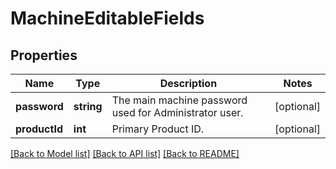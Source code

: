 # MachineEditableFields

## Properties
Name | Type | Description | Notes
------------ | ------------- | ------------- | -------------
**password** | **string** | The main machine password used for Administrator user. | [optional] 
**productId** | **int** | Primary Product ID. | [optional] 

[[Back to Model list]](../../README.md#documentation-for-models) [[Back to API list]](../../README.md#documentation-for-api-endpoints) [[Back to README]](../../README.md)

